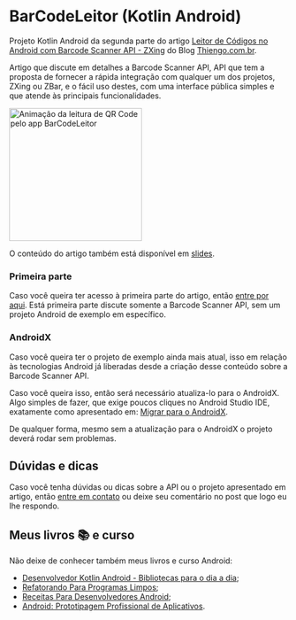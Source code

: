 # BarCodeLeitor (Kotlin Android)

Projeto Kotlin Android da segunda parte do artigo [Leitor de Códigos no Android com Barcode Scanner API - ZXing](https://www.thiengo.com.br/leitor-de-codigos-no-android-com-barcode-scanner-api-zxing#title-21) do Blog [Thiengo.com.br](https://www.thiengo.com.br).

Artigo que discute em detalhes a Barcode Scanner API, API que tem a proposta de fornecer a rápida integração com qualquer um dos projetos, ZXing ou ZBar, e o fácil uso destes, com uma interface pública simples e que atende às principais funcionalidades.

<img src="https://www.thiengo.com.br/img/post/normal/8is02reog1jah36md9uarfanr184b72e3214a41b547fc54ad42b12abc3.gif" width="240" alt="Animação da leitura de QR Code pelo app BarCodeLeitor">

O conteúdo do artigo também está disponível em [slides](https://www.thiengo.com.br/leitor-de-codigos-no-android-com-barcode-scanner-api-zxing#title-42).

### Primeira parte

Caso você queira ter acesso à primeira parte do artigo, então [entre por aqui](https://www.thiengo.com.br/leitor-de-codigos-no-android-com-barcode-scanner-api-zxing#title-01). Está primeira parte discute somente a Barcode Scanner API, sem um projeto Android de exemplo em específico.

### AndroidX

Caso você queira ter o projeto de exemplo ainda mais atual, isso em relação às tecnologias Android já liberadas desde a criação desse conteúdo sobre a Barcode Scanner API.

Caso você queira isso, então será necessário atualiza-lo para o AndroidX. Algo simples de fazer, que exige poucos cliques no Android Studio IDE, exatamente como apresentado em: [Migrar para o AndroidX](https://developer.android.com/jetpack/androidx/migrate?hl=pt-br).

De qualquer forma, mesmo sem a atualização para o AndroidX o projeto deverá rodar sem problemas.

## Dúvidas e dicas

Caso você tenha dúvidas ou dicas sobre a API ou o projeto apresentado em artigo, então [entre em contato](https://www.thiengo.com.br/contato) ou deixe seu comentário no post que logo eu lhe respondo.

## Meus livros 📚 e curso

Não deixe de conhecer também meus livros e curso Android:

- [Desenvolvedor Kotlin Android - Bibliotecas para o dia a dia](https://www.thiengo.com.br/livro-desenvolvedor-kotlin-android);
- [Refatorando Para Programas Limpos](https://www.thiengo.com.br/livro-refatorando-para-programas-limpos);
- [Receitas Para Desenvolvedores Android](https://www.thiengo.com.br/livro-receitas-para-desenvolvedores-android);
- [Android: Prototipagem Profissional de Aplicativos](https://www.udemy.com/course/android-prototipagem-profissional-de-aplicativos/?locale=pt_BR&persist_locale=).
